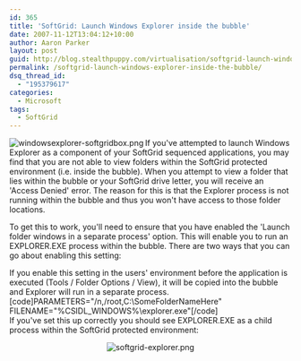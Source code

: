 ```yaml
---
id: 365
title: 'SoftGrid: Launch Windows Explorer inside the bubble'
date: 2007-11-12T13:04:12+10:00
author: Aaron Parker
layout: post
guid: http://blog.stealthpuppy.com/virtualisation/softgrid-launch-windows-explorer-inside-the-bubble
permalink: /softgrid-launch-windows-explorer-inside-the-bubble/
dsq_thread_id:
  - "195379617"
categories:
  - Microsoft
tags:
  - SoftGrid
---
```

<img src="https://stealthpuppy.com/media/2008/02/windowsexplorer-softgridbox.png" alt="windowsexplorer-softgridbox.png" align="left" />If you've attempted to launch Windows Explorer as a component of your SoftGrid sequenced applications, you may find that you are not able to view folders within the SoftGrid protected environment (i.e. inside the bubble). When you attempt to view a folder that lies within the bubble or your SoftGrid drive letter, you will receive an 'Access Denied' error. The reason for this is that the Explorer process is not running within the bubble and thus you won't have access to those folder locations.

To get this to work, you'll need to ensure that you have enabled the 'Launch folder windows in a separate process' option. This will enable you to run an EXPLORER.EXE process within the bubble. There are two ways that you can go about enabling this setting:

If you enable this setting in the users' environment before the application is executed (Tools / Folder Options / View), it will be copied into the bubble and Explorer will run in a separate process.  
[code]PARAMETERS="/n,/root,C:\SomeFolderNameHere" FILENAME="%CSIDL_WINDOWS%\explorer.exe"[/code]  
If you've set this up correctly you should see EXPLORER.EXE as a child process within the SoftGrid protected environment:

<p style="text-align: center;">
  <img src="https://stealthpuppy.com/media/2007/11/softgrid-explorer.png" alt="softgrid-explorer.png" />
</p>